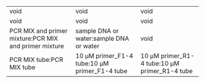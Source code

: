 ||||
|----|----|----|
|void|void|void|
|void|void|void|
|PCR MIX and primer mixture:PCR MIX and primer mixture|sample DNA or water:sample DNA or water|void|
|PCR MIX tube:PCR MIX tube|10 μM primer_F1-4 tube:10 μM primer_F1-4 tube|10 μM primer_R1-4 tube:10 μM primer_R1-4 tube|
